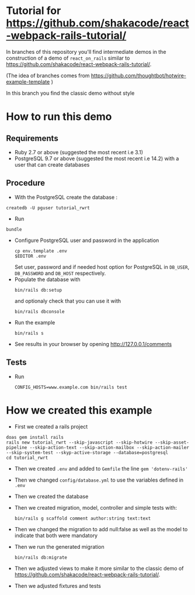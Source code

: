 # Tutorial for https://github.com/shakacode/react-webpack-rails-tutorial/

In branches of this repository you'll find intermediate demos in the 
construction of a demo of `react_on_rails` similar to 
<https://github.com/shakacode/react-webpack-rails-tutorial/>.

(The idea of branches comes from 
<https://github.com/thoughtbot/hotwire-example-template> )

In this branch you find the classic demo without style

# How to run this demo

## Requirements

* Ruby 2.7 or above (suggested the most recent i.e 3.1)
* PostgreSQL 9.7 or above (suggested the most recent i.e 14.2) with a user that
  can create databases


## Procedure

* With the PostgreSQL create the database :
```
createdb -U pguser tutorial_rwrt
```
* Run 
```
bundle
```
* Configure PostgreSQL user and password in the application
  ```
  cp env.template .env
  $EDITOR .env
  ```
  Set user, password and if needed host option for PostgreSQL in `DB_USER`, 
  `DB_PASSWORD` and `DB_HOST` respectively.
* Populate the database with
  ```
  bin/rails db:setup
  ```
  and optionaly check that you can use it with
  ```
  bin/rails dbconsole
  ```
* Run the example
  ```
  bin/rails s
  ```
* See results in your browser by opening http://127.0.0.1/comments


## Tests

* Run 
  ```
  CONFIG_HOSTS=www.example.com bin/rails test
  ```

# How we created this example

* First we created a rails project
```
doas gem install rails
rails new tutorial_rwrt --skip-javascript --skip-hotwire --skip-asset-pipeline --skip-action-text --skip-action-mailbox --skip-action-mailer --skip-system-test --skyp-active-storage --database=postgresql
cd tutorial_rwrt
```
* Then we created `.env` and added to `Gemfile` the line `gem 'dotenv-rails'`

* Then we changed `config/database.yml` to use the variables defined in `.env`

* Then we created the database

* Then we created migration, model, controller and simple tests with:
  ```
  bin/rails g scaffold comment author:string text:text 
  ```
* Then we changed the migration to add null:false as well as the model to
  indicate that both were mandatory

* Then we run the generated migration
  ```
  bin/rails db:migrate
  ```
* Then we adjusted views to make it more similar to the classic demo of
  <https://github.com/shakacode/react-webpack-rails-tutorial/>.

* Then we adjusted fixtures and tests
